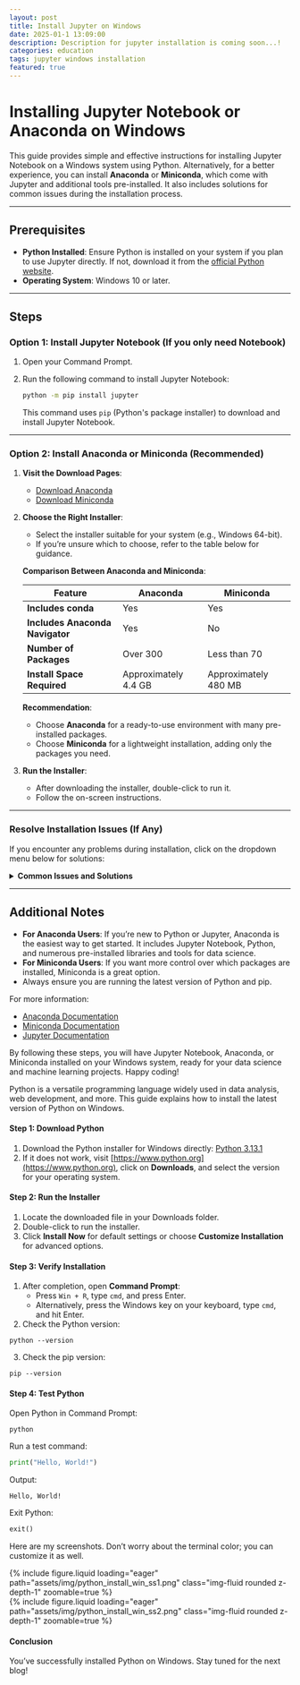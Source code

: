 ```yaml
---
layout: post
title: Install Jupyter on Windows
date: 2025-01-1 13:09:00
description: Description for jupyter installation is coming soon...!
categories: education
tags: jupyter windows installation
featured: true
---
```

# Installing Jupyter Notebook or Anaconda on Windows

This guide provides simple and effective instructions for installing Jupyter Notebook on a Windows system using Python. Alternatively, for a better experience, you can install **Anaconda** or **Miniconda**, which come with Jupyter and additional tools pre-installed. It also includes solutions for common issues during the installation process.

---

## Prerequisites

- **Python Installed**: Ensure Python is installed on your system if you plan to use Jupyter directly. If not, download it from the [official Python website](https://www.python.org/downloads/).
- **Operating System**: Windows 10 or later.

---

## Steps

### Option 1: Install Jupyter Notebook (If you only need Notebook)

1. Open your Command Prompt.
2. Run the following command to install Jupyter Notebook:

   ```bash
   python -m pip install jupyter
   ```

   This command uses `pip` (Python's package installer) to download and install Jupyter Notebook.

---

### Option 2: Install Anaconda or Miniconda (Recommended)

1. **Visit the Download Pages**:
   - [Download Anaconda](https://www.anaconda.com/products/distribution)
   - [Download Miniconda](https://docs.conda.io/en/latest/miniconda.html)

2. **Choose the Right Installer**:
   - Select the installer suitable for your system (e.g., Windows 64-bit).
   - If you’re unsure which to choose, refer to the table below for guidance.

   **Comparison Between Anaconda and Miniconda**:

   | Feature                | Anaconda                                                                 | Miniconda                                                                 |
   |------------------------|--------------------------------------------------------------------------|--------------------------------------------------------------------------|
   | **Includes conda**      | Yes                                                                      | Yes                                                                      |
   | **Includes Anaconda Navigator** | Yes                                                                      | No                                                                       |
   | **Number of Packages**  | Over 300                                                                 | Less than 70                                                              |
   | **Install Space Required** | Approximately 4.4 GB                                                     | Approximately 480 MB                                                     |

   **Recommendation**: 
   - Choose **Anaconda** for a ready-to-use environment with many pre-installed packages.
   - Choose **Miniconda** for a lightweight installation, adding only the packages you need.

3. **Run the Installer**:
   - After downloading the installer, double-click to run it.
   - Follow the on-screen instructions.

---

### Resolve Installation Issues (If Any)

If you encounter any problems during installation, click on the dropdown menu below for solutions:

<details>
<summary><strong>Common Issues and Solutions</strong></summary>

1. **Theme Errors or Conflicting Packages**:
   - If you see an error like:

     ```
     AttributeError: module 'notebook.services.contents.filemanager' has no attribute 'themes'
     ```

     Or face other theme-related or package conflicts, follow these steps:

     1. Uninstall all Jupyter-related packages by running:

        ```bash
        pip uninstall jupyter jupyterlab notebook nbconvert nbformat
        ```

     2. Clear the pip cache to remove residual files:

        ```bash
        pip cache purge
        ```

     3. Reinstall Jupyter Notebook:

        ```bash
        python -m pip install jupyter
        ```

2. **'jupyter' is not recognized as an internal or external command**:
   - This error occurs when the Python Scripts folder is not in your system's PATH.
   - Solution:
     - Add the Python Scripts folder (e.g., `C:\Users\YourUsername\AppData\Local\Programs\Python\PythonXX\Scripts`) to your system's PATH environment variable.
     - Restart your Command Prompt after making the changes.

3. **Outdated pip Version**:
   - An outdated pip version can cause installation problems.
   - Solution:
     - Upgrade pip by running:

       ```bash
       python -m pip install --upgrade pip
       ```

4. **Missing Dependencies**:
   - Missing dependencies can lead to incomplete installations.
   - Solution:
     - Install required dependencies with:

       ```bash
       python -m pip install --upgrade setuptools wheel
       ```

</details>

---

## Additional Notes

- **For Anaconda Users**: If you’re new to Python or Jupyter, Anaconda is the easiest way to get started. It includes Jupyter Notebook, Python, and numerous pre-installed libraries and tools for data science.
- **For Miniconda Users**: If you want more control over which packages are installed, Miniconda is a great option.
- Always ensure you are running the latest version of Python and pip.

For more information:
- [Anaconda Documentation](https://docs.anaconda.com/)
- [Miniconda Documentation](https://docs.conda.io/en/latest/miniconda.html)
- [Jupyter Documentation](https://jupyter.org/)

By following these steps, you will have Jupyter Notebook, Anaconda, or Miniconda installed on your Windows system, ready for your data science and machine learning projects. Happy coding!

Python is a versatile programming language widely used in data analysis, web development, and more. This guide explains how to install the latest version of Python on Windows.

#### **Step 1:** Download Python

1. Download the Python installer for Windows directly: [Python 3.13.1](https://www.python.org/ftp/python/3.13.1/python-3.13.1-amd64.exe)
2. If it does not work, visit [https://www.python.org](https://www.python.org), click on **Downloads**, and select the version for your operating system.

#### **Step 2:** Run the Installer

1. Locate the downloaded file in your Downloads folder.
2. Double-click to run the installer.
3. Click **Install Now** for default settings or choose **Customize Installation** for advanced options.

#### **Step 3:** Verify Installation

1. After completion, open **Command Prompt**:
   - Press `Win + R`, type `cmd`, and press Enter.
   - Alternatively, press the Windows key on your keyboard, type `cmd`, and hit Enter.
2. Check the Python version:

```shell
python --version
```

3. Check the pip version:

```shell
pip --version
```

#### Step 4: Test Python

Open Python in Command Prompt:

```shell
python
```

Run a test command:

```python
print("Hello, World!")
```

Output:

```plaintext
Hello, World!
```

Exit Python:

```python
exit()
```

Here are my screenshots. Don’t worry about the terminal color; you can customize it as well.

<div class="row mt-3">
    <div class="col-sm mt-3 mt-md-0">
        {% include figure.liquid loading="eager" path="assets/img/python_install_win_ss1.png" class="img-fluid rounded z-depth-1" zoomable=true %}
    </div>
    <div class="col-sm mt-3 mt-md-0">
        {% include figure.liquid loading="eager" path="assets/img/python_install_win_ss2.png" class="img-fluid rounded z-depth-1" zoomable=true %}
    </div>
</div>

#### Conclusion

You’ve successfully installed Python on Windows. Stay tuned for the next blog!
